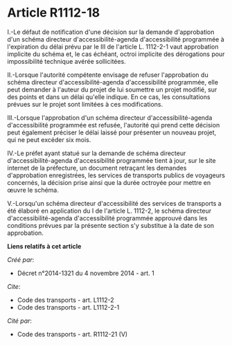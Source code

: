 # Article R1112-18

I.-Le défaut de notification d'une décision sur la demande d'approbation d'un schéma directeur d'accessibilité-agenda
d'accessibilité programmée à l'expiration du délai prévu par le III de l'article L. 1112-2-1 vaut approbation implicite du
schéma et, le cas échéant, octroi implicite des dérogations pour impossibilité technique avérée sollicitées. 

II.-Lorsque l'autorité compétente envisage de refuser l'approbation du schéma directeur d'accessibilité-agenda
d'accessibilité programmée, elle peut demander à l'auteur du projet de lui soumettre un projet modifié, sur des points et
dans un délai qu'elle indique. En ce cas, les consultations prévues sur le projet sont limitées à ces modifications. 

III.-Lorsque l'approbation d'un schéma directeur d'accessibilité-agenda d'accessibilité programmée est refusée, l'autorité
qui prend cette décision peut également préciser le délai laissé pour présenter un nouveau projet, qui ne peut excéder six
mois. 

IV.-Le préfet ayant statué sur la demande de schéma directeur d'accessibilité-agenda d'accessibilité programmée tient à jour,
sur le site internet de la préfecture, un document retraçant les demandes d'approbation enregistrées, les services de
transports publics de voyageurs concernés, la décision prise ainsi que la durée octroyée pour mettre en œuvre le schéma. 

V.-Lorsqu'un schéma directeur d'accessibilité des services de transports a été élaboré en application du I de l'article L.
1112-2, le schéma directeur d'accessibilité-agenda d'accessibilité programmée approuvé dans les conditions prévues par la
présente section s'y substitue à la date de son approbation.

**Liens relatifs à cet article**

_Créé par_:

  - Décret n°2014-1321 du 4 novembre 2014 - art. 1

_Cite_:

  - Code des transports - art. L1112-2
  - Code des transports - art. L1112-2-1

_Cité par_:

  - Code des transports - art. R1112-21 (V)
